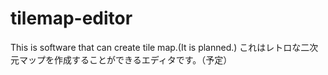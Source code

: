 # tilemap-editor
This is software that can create tile map.(It is planned.) これはレトロな二次元マップを作成することができるエディタです。（予定）
